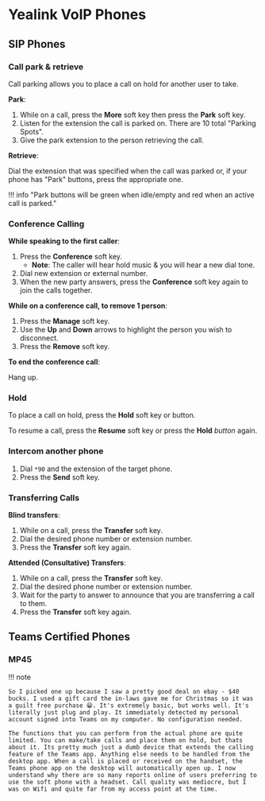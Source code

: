 # Yealink VoIP Phones

## SIP Phones

### Call park & retrieve

Call parking allows you to place a call on hold for another user to take.

**Park**:

1. While on a call, press the **More** soft key then press the **Park** soft key.
2. Listen for the extension the call is parked on. There are 10 total "Parking Spots".
3. Give the park extension to the person retrieving the call.

**Retrieve**:

Dial the extension that was specified when the call was parked or, if your phone has "Park" buttons, press the appropriate one. 

!!! info "Park buttons will be green when idle/empty and red when an active call is parked."

### Conference Calling

**While speaking to the first caller**:

1. Press the **Conference** soft key.<br>
    - **Note**: The caller will hear hold music & you will hear a new dial tone.
2. Dial new extension or external number.
3. When the new party answers, press the **Conference** soft key again to join the calls together.

**While on a conference call, to remove 1 person**:

1. Press the **Manage** soft key.
2. Use the **Up** and **Down** arrows to highlight the person you wish to disconnect.
3. Press the **Remove** soft key.

**To end the conference call**:

Hang up.

### Hold

To place a call on hold, press the **Hold** soft key or button.

To resume a call, press the **Resume** soft key or press the **Hold** *button* again.

### Intercom another phone

1. Dial `*90` and the extension of the target phone.
2. Press the **Send** soft key.

### Transferring Calls

**Blind transfers**:

1. While on a call, press the **Transfer** soft key.
2. Dial the desired phone number or extension number.
3. Press the **Transfer** soft key again.

**Attended (Consultative) Transfers**:

1. While on a call, press the **Transfer** soft key.
2. Dial the desired phone number or extension number.
3. Wait for the party to answer to announce that you are transferring a call to them.
4. Press the **Transfer** soft key again.

## Teams Certified Phones

### MP45

!!! note

    So I picked one up because I saw a pretty good deal on ebay - $40 bucks. I used a gift card the in-laws gave me for Christmas so it was a guilt free purchase 😁. It's extremely basic, but works well. It's literally just plug and play. It immediately detected my personal account signed into Teams on my computer. No configuration needed. 

    The functions that you can perform from the actual phone are quite limited. You can make/take calls and place them on hold, but thats about it. Its pretty much just a dumb device that extends the calling feature of the Teams app. Anything else needs to be handled from the desktop app. When a call is placed or received on the handset, the Teams phone app on the desktop will automatically open up. I now understand why there are so many reports online of users preferring to use the soft phone with a headset. Call quality was mediocre, but I was on Wifi and quite far from my access point at the time. 
